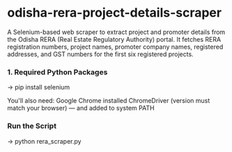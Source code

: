# odisha-rera-project-details-scraper
A Selenium-based web scraper to extract project and promoter details from the Odisha RERA (Real Estate Regulatory Authority) portal. It fetches RERA registration numbers, project names, promoter company names, registered addresses, and GST numbers for the first six registered projects.


### 1. Required Python Packages

-> pip install selenium

You'll also need:
Google Chrome installed
ChromeDriver (version must match your browser) — and added to system PATH

### Run the Script

-> python rera_scraper.py
